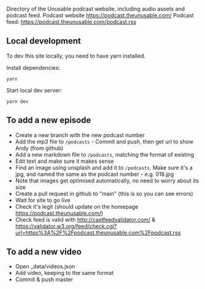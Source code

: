 Directory of the Unusable podcast website, including audio assets and podcast feed.
Podcast website https://podcast.theunusable.com/
Podcast feed: https://podcast.theunusable.com/podcast.rss

## Local development

To dev this site locally, you need to have yarn installed.

Install dependencies:
```
yarn
```

Start local dev server:
```
yarn dev
```

## To add a new episode
- Create a new branch with the new podcast number
- Add the mp3 file to `/podcasts` - Commit and push, then get url to show Andy (from github)
- Add a new markdown file to `/podcasts`, matching the format of existing
- Edit text and make sure it makes sense
- Find an image using unsplash and add it to `/podcasts`. Make sure it's a jpg, and named the same as the podcast number - e.g. 018.jpg
- Note that images get optimised automatically, no need to worry about its size
- Create a pull request in github to "main" (this is so you can see errors)
- Wait for site to go live
- Check it's legit (should update on the homepage https://podcast.theunusable.com/)
- Check feed is valid with http://castfeedvalidator.com/ & https://validator.w3.org/feed/check.cgi?url=https%3A%2F%2Fpodcast.theunusable.com%2Fpodcast.rss


## To add a new video
- Open _data/videos.json
- Add video, keeping to the same format
- Commit & push master